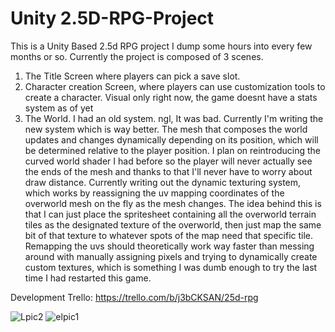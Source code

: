 # Unity 2.5D-RPG-Project
This is a Unity Based 2.5d RPG project I dump some hours into every few months or so. Currently the project is composed of 3 scenes.
1. The Title Screen where players can pick a save slot.
2. Character creation Screen, where players can use customization tools to create a character. Visual only right now, the game doesnt have a stats system as of yet
3. The World. I had an old system. ngl, It was bad. Currently I'm writing the new system which is way better. The mesh that composes the world updates and changes dynamically depending on its position, which will be determined relative to the player position. I plan on reintroducing the curved world shader I had before so the player will never actually see the ends of the mesh and thanks to that I'll never have to worry about draw distance. Currently writing out the dynamic texturing system, which works by reassigning the uv mapping coordinates of the overworld mesh on the fly as the mesh changes. The idea behind this is that I can just place the spritesheet containing all the overworld terrain tiles as the designated texture of the overworld, then just map the same bit of that texture to whatever spots of the map need that specific tile. Remapping the uvs should theoretically work way faster than messing around with manually assigning pixels and trying to dynamically create custom textures, which is something I was dumb enough to try the last time I had restarted this game.


Development Trello: https://trello.com/b/j3bCKSAN/25d-rpg



![Lpic2](https://user-images.githubusercontent.com/80863542/125507269-a8fcc5b9-0d6a-4586-82f3-25003c6b13a4.png)
![elpic1](https://user-images.githubusercontent.com/80863542/125507274-fe3ba72f-9962-46e9-bb2d-761d9a67f3f0.png)

